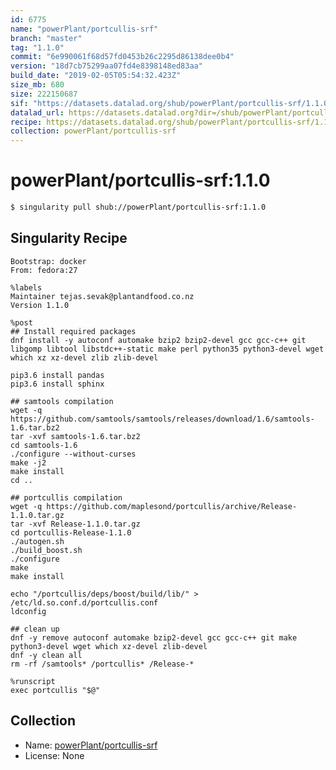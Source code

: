 ```yaml
---
id: 6775
name: "powerPlant/portcullis-srf"
branch: "master"
tag: "1.1.0"
commit: "6e990061f68d57fd0453b26c2295d86138dee0b4"
version: "18d7cb75299aa07fd4e8398148ed83aa"
build_date: "2019-02-05T05:54:32.423Z"
size_mb: 680
size: 222150687
sif: "https://datasets.datalad.org/shub/powerPlant/portcullis-srf/1.1.0/2019-02-05-6e990061-18d7cb75/18d7cb75299aa07fd4e8398148ed83aa.simg"
datalad_url: https://datasets.datalad.org?dir=/shub/powerPlant/portcullis-srf/1.1.0/2019-02-05-6e990061-18d7cb75/
recipe: https://datasets.datalad.org/shub/powerPlant/portcullis-srf/1.1.0/2019-02-05-6e990061-18d7cb75/Singularity
collection: powerPlant/portcullis-srf
---
```


# powerPlant/portcullis-srf:1.1.0

```bash
$ singularity pull shub://powerPlant/portcullis-srf:1.1.0
```

## Singularity Recipe

```singularity
Bootstrap: docker
From: fedora:27

%labels
Maintainer tejas.sevak@plantandfood.co.nz
Version 1.1.0

%post
## Install required packages
dnf install -y autoconf automake bzip2 bzip2-devel gcc gcc-c++ git libgomp libtool libstdc++-static make perl python35 python3-devel wget which xz xz-devel zlib zlib-devel
 
pip3.6 install pandas
pip3.6 install sphinx

## samtools compilation
wget -q https://github.com/samtools/samtools/releases/download/1.6/samtools-1.6.tar.bz2
tar -xvf samtools-1.6.tar.bz2
cd samtools-1.6
./configure --without-curses
make -j2
make install
cd ..

## portcullis compilation
wget -q https://github.com/maplesond/portcullis/archive/Release-1.1.0.tar.gz
tar -xvf Release-1.1.0.tar.gz
cd portcullis-Release-1.1.0
./autogen.sh
./build_boost.sh
./configure
make 
make install

echo "/portcullis/deps/boost/build/lib/" > /etc/ld.so.conf.d/portcullis.conf 
ldconfig

## clean up
dnf -y remove autoconf automake bzip2-devel gcc gcc-c++ git make python3-devel wget which xz-devel zlib-devel
dnf -y clean all
rm -rf /samtools* /portcullis* /Release-*

%runscript
exec portcullis "$@"
```

## Collection

 - Name: [powerPlant/portcullis-srf](https://github.com/powerPlant/portcullis-srf)
 - License: None

